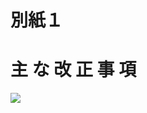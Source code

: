 # 別紙１

# 主 な 改 正 事 項

![](https://www.nta.go.jp/tmp/48c51227-7ee1-45d7-b118-c5c5fc3413ee/images/8be605112e78e0c80a1c7dac9bf05c767b3fc3212bf2bede39fa54906471179a.jpg)